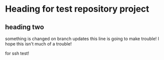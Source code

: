 # Heading for test repository project

## heading two

something is changed on branch updates
this line is going to make trouble!
I hope this isn't much of a trouble!


for ssh test!